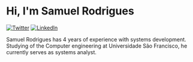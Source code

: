 # Hi, I'm Samuel Rodrigues 

[![Twitter](https://img.shields.io/static/v1?label=Twitter&message=%20&color=blue&logo=Twitter&style=flat-square&logoColor=white)](https://www.twitter.com/)
[![LinkedIn](https://img.shields.io/static/v1?label=LinkedIn&message=%20&color=blue&logo=LinkedIn&style=flat-square&logoColor=white)](https://www.linkedin.com/in/samuel-rodrigues-48638618b/)

Samuel Rodrigues has 4 years of experience with systems development. Studying of the Computer engineering at Universidade São Francisco, he currently serves as systems analyst. 

